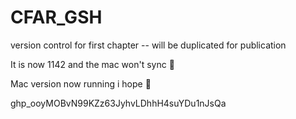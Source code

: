 # CFAR_GSH
version control for first chapter -- will be duplicated for publication 

It is now 1142 and the mac won't sync :pizza:

Mac version now running i hope :dancer:


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